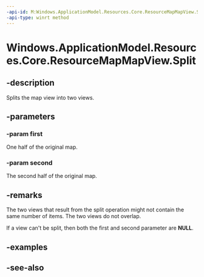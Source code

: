 ```yaml
---
-api-id: M:Windows.ApplicationModel.Resources.Core.ResourceMapMapView.Split(Windows.Foundation.Collections.IMapView{System.String,Windows.ApplicationModel.Resources.Core.ResourceMap}@,Windows.Foundation.Collections.IMapView{System.String,Windows.ApplicationModel.Resources.Core.ResourceMap}@)
-api-type: winrt method
---
```


<!-- Method syntax
public void Split(Windows.Foundation.Collections.IMapView<System.String, Windows.ApplicationModel.Resources.Core.ResourceMap> first, Windows.Foundation.Collections.IMapView<System.String, Windows.ApplicationModel.Resources.Core.ResourceMap> second)
-->

# Windows.ApplicationModel.Resources.Core.ResourceMapMapView.Split

## -description
Splits the map view into two views.

## -parameters
### -param first
One half of the original map.

### -param second
The second half of the original map.

## -remarks
The two views that result from the split operation might not contain the same number of items. The two views do not overlap.

If a view can't be split, then both the first and second parameter are **NULL**.

## -examples

## -see-also
